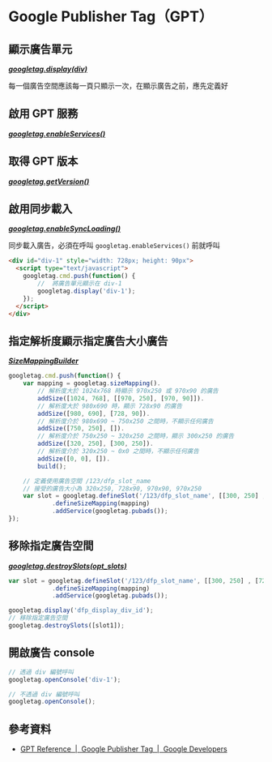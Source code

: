 # Google Publisher Tag（GPT）

## 顯示廣告單元

***[googletag.display(div)](https://developers.google.com/doubleclick-gpt/reference#googletag.disablePublisherConsole)***

每一個廣告空間應該每一頁只顯示一次，在顯示廣告之前，應先定義好

## 啟用 GPT 服務

***[googletag.enableServices()](https://developers.google.com/doubleclick-gpt/reference#googletag.enableServices)***

## 取得 GPT 版本

***[googletag.getVersion()](https://developers.google.com/doubleclick-gpt/reference#googletag.getVersion)***

## 啟用同步載入

***[googletag.enableSyncLoading()](https://developers.google.com/doubleclick-gpt/reference#googletag.CompanionAdsService_enableSyncLoading)***

同步載入廣告，必須在呼叫 `googletag.enableServices()` 前就呼叫


```html
<div id="div-1" style="width: 728px; height: 90px">
  <script type="text/javascript">
    googletag.cmd.push(function() {
        //  將廣告單元顯示在 div-1
        googletag.display('div-1');
    });
  </script>
</div>
```

## 指定解析度顯示指定廣告大小廣告

***[SizeMappingBuilder](https://developers.google.com/doubleclick-gpt/reference#googletag.SizeMappingBuilder)***

```javascript
googletag.cmd.push(function() {
    var mapping = googletag.sizeMapping().
        // 解析度大於 1024x768 時顯示 970x250 或 970x90 的廣告
        addSize([1024, 768], [[970, 250], [970, 90]]).
        // 解析度大於 980x690 時，顯示 728x90 的廣告
        addSize([980, 690], [728, 90]).
        // 解析度介於 980x690 ~ 750x250 之間時，不顯示任何廣告
        addSize([750, 250], []).
        // 解析度介於 750x250 ~ 320x250 之間時，顯示 300x250 的廣告
        addSize([320, 250], [300, 250]).
        // 解析度介於 320x250 ~ 0x0 之間時，不顯示任何廣告
        addSize([0, 0], []).
        build();

    // 定義使用廣告空間 /123/dfp_slot_name
    // 接受的廣告大小為 320x250, 728x90, 970x90, 970x250
    var slot = googletag.defineSlot('/123/dfp_slot_name', [[300, 250] , [728, 90], [970, 250], [970, 90]], 'dfp_display_div_id')
            .defineSizeMapping(mapping)
            .addService(googletag.pubads());
});
```

## 移除指定廣告空間

***[googletag.destroySlots(opt_slots)](https://developers.google.com/doubleclick-gpt/reference#googletag.destroySlots)***


```javascript
var slot = googletag.defineSlot('/123/dfp_slot_name', [[300, 250] , [728, 90], [970, 250], [970, 90]], 'dfp_display_div_id')
            .defineSizeMapping(mapping)
            .addService(googletag.pubads());

googletag.display('dfp_display_div_id');
// 移除指定廣告空間
googletag.destroySlots([slot1]);
```

## 開啟廣告 console

```javascript
// 透過 div 編號呼叫
googletag.openConsole('div-1');

// 不透過 div 編號呼叫
googletag.openConsole();
```

## 參考資料
* [GPT Reference  |  Google Publisher Tag  |  Google Developers](https://developers.google.com/doubleclick-gpt/reference)